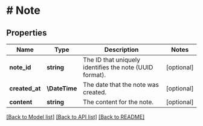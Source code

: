 # # Note

## Properties

Name | Type | Description | Notes
------------ | ------------- | ------------- | -------------
**note_id** | **string** | The ID that uniquely identifies the note (UUID format). | [optional]
**created_at** | **\DateTime** | The date that the note was created. | [optional]
**content** | **string** | The content for the note. | [optional]

[[Back to Model list]](../../README.md#models) [[Back to API list]](../../README.md#endpoints) [[Back to README]](../../README.md)

